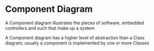 # Component Diagram

A Component diagram illustrates the pieces of software, embedded controllers and such that make up a system

A Component diagram has a higher level of abstraction than a Class diagram; usually a component is implemented by one or more Classes